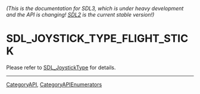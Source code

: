 ###### (This is the documentation for SDL3, which is under heavy development and the API is changing! [SDL2](https://wiki.libsdl.org/SDL2/) is the current stable version!)
# SDL_JOYSTICK_TYPE_FLIGHT_STICK

Please refer to [SDL_JoystickType](SDL_JoystickType) for details.

----
[CategoryAPI](CategoryAPI), [CategoryAPIEnumerators](CategoryAPIEnumerators)

